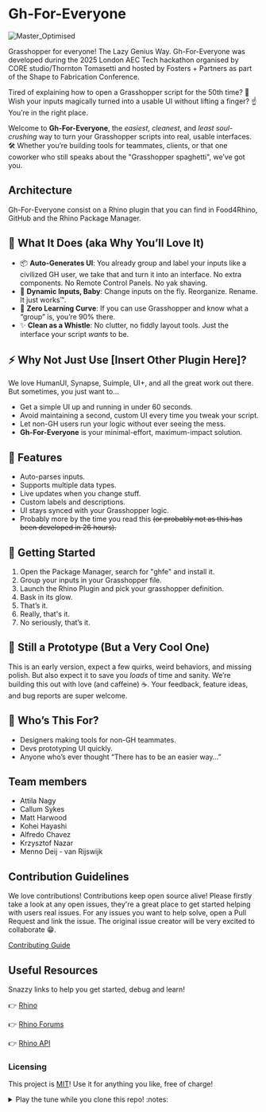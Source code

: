 # Gh-For-Everyone

![Master_Optimised](https://github.com/user-attachments/assets/704d1b15-c814-44d9-bfe7-ba257354dff3)

Grasshopper for everyone! The Lazy Genius Way. Gh-For-Everyone was developed during the 2025 London AEC Tech hackathon organised by CORE studio/Thornton Tomasetti and hosted by Fosters + Partners as part of the Shape to Fabrication Conference.

Tired of explaining how to open a Grasshopper script for the 50th time? :cricket:
Wish your inputs magically turned into a usable UI without lifting a finger? :point_up:
You’re in the right place.

Welcome to **Gh-For-Everyone**, the *easiest*, *cleanest*, and *least soul-crushing* way to turn your Grasshopper scripts into real, usable interfaces. :hammer_and_wrench: Whether you’re building tools for teammates, clients, or that one coworker who still speaks about the "Grasshopper spaghetti", we’ve got you.

## Architecture
Gh-For-Everyone consist on a Rhino plugin that you can find in Food4Rhino, GitHub and the Rhino Package Manager.

## :dart: What It Does (aka Why You’ll Love It)
- :package: **Auto-Generates UI**: You already group and label your inputs like a civilized GH user, we take that and turn it into an interface. No extra components. No Remote Control Panels. No yak shaving.
- :arrows_counterclockwise: **Dynamic Inputs, Baby**: Change inputs on the fly. Reorganize. Rename. It just works™.
- :brain: **Zero Learning Curve**: If you can use Grasshopper and know what a “group” is, you’re 90% there.
- :sparkles: **Clean as a Whistle**: No clutter, no fiddly layout tools. Just the interface your script *wants* to be.

## :zap: Why Not Just Use [Insert Other Plugin Here]?
We love HumanUI, Synapse, Suimple, UI+, and all the great work out there. But sometimes, you just want to…

- Get a simple UI up and running in under 60 seconds.
- Avoid maintaining a second, custom UI every time you tweak your script.
- Let non-GH users run your logic without ever seeing the mess.
- **Gh-For-Everyone** is your minimal-effort, maximum-impact solution.

## :wrench: Features
- Auto-parses inputs.
- Supports multiple data types.
- Live updates when you change stuff.
- Custom labels and descriptions.
- UI stays synced with your Grasshopper logic.
- Probably more by the time you read this ~~(or probably not as this has been developed in 26 hours).~~

## :rocket: Getting Started
1. Open the Package Manager, search for "ghfe" and install it.
2. Group your inputs in your Grasshopper file.
3. Launch the Rhino Plugin and pick your grasshopper definition.
4. Bask in its glow.
5. That’s it.
6. Really, that's it.
7. No seriously, that’s it.

## :test_tube: Still a Prototype (But a Very Cool One)
This is an early version, expect a few quirks, weird behaviors, and missing polish. But also expect it to save you *loads* of time and sanity. We’re building this out with love (and caffeine) :coffee:. Your feedback, feature ideas, and bug reports are super welcome.

## :busts_in_silhouette: Who’s This For?
- Designers making tools for non-GH teammates.
- Devs prototyping UI quickly.
- Anyone who’s ever thought “There has to be an easier way…”

## Team members

- Attila Nagy
- Callum Sykes
- Matt Harwood
- Kohei Hayashi
- Alfredo Chavez
- Krzysztof Nazar
- Menno Deij - van Rijswijk

## Contribution Guidelines
We love contributions! Contributions keep open source alive! Please firstly take a look at any open issues, they're a great place to get started helping with users real issues.
For any issues you want to help solve, open a Pull Request and link the issue. The original issue creator will be very excited to collaborate :grin:.

[Contributing Guide](https://github.com/clicketyclackety/ghfe/blob/main/CONTRIBUTING.MD)

## Useful Resources
Snazzy links to help you get started, debug and learn!

👉 [Rhino](https://www.rhino3d.com/download/)

👉 [Rhino Forums](https://discourse.mcneel.com/)

👉 [Rhino API](https://developer.rhino3d.com/api/rhinocommon/?version=8.x)

### Licensing
This project is [MIT](https://www.tldrlegal.com/license/mit-license)! Use it for anything you like, free of charge!

<details>

<summary>Play the tune while you clone this repo! :notes: </summary>
  
https://github.com/user-attachments/assets/c58d41b5-7574-4f81-b6a7-14f7a1c68112

</details>
